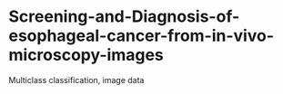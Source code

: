 # Screening-and-Diagnosis-of-esophageal-cancer-from-in-vivo-microscopy-images
Multiclass classification, image data

